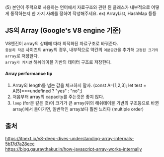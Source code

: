 (5) 본인이 주력으로 사용하는 언어에서 자료구조와 관련 된 클래스가 내부적으로 어떻게 동작하는지 한 가지 사례를 정하여 작성해주세요. ex) ArrayList, HashMap 등등

## JS의 Array (Google's V8 engine 기준)

V8엔진이 array의 상태에 따라 최적화된 자료구조로 바꿔준다.  
`충분히 작은` 사이즈의 array의 경우, 내부적으로 약간의 `여분공간`을 추가해 `고정된 크기의 array`로 저장한다.  
`array가 커지면` 해쉬테이블 기반의 데이터 구조로 저장한다.  


#### Array performance tip
1. Array의 length를 넘는 값을 체크하지 말자. (const A=[1,2,3]; let test = A[5]===undefined ? "yes" : "no";)  
2. 처음부터 array의 capacity를 주는것은 좋지 않다.  
3. `loop` (for문 같은 것)이 크기가 큰 array(위의 해쉬테이블 기반의 구조등으로 바뀐 array)에서 돌아가면, 일반적인 array보다 훨씬 느리다 (multiple order)  


## 출처  
https://itnext.io/v8-deep-dives-understanding-array-internals-5b17d7a28ecc  
https://blog.gauravthakur.in/how-javascript-array-works-internally  
